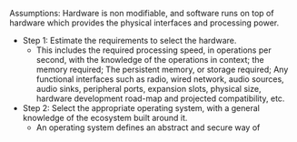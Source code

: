 Assumptions: Hardware is non modifiable, and software runs on top of hardware which provides the physical interfaces and processing power.


- Step 1: Estimate the requirements to select the hardware.
	- This includes the required processing speed, in operations per second, with the knowledge of the operations in context; the memory required; The persistent memory, or storage required; Any functional interfaces such as radio, wired network, audio sources, audio sinks, peripheral ports, expansion slots, physical size, hardware development road-map and projected compatibility, etc.
- Step 2: Select the appropriate operating system, with a general knowledge of the ecosystem built around it.
	- An operating system defines an abstract and secure way of